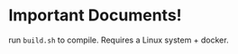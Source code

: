Important Documents!
====================

run ```build.sh``` to compile. Requires a Linux system + docker.
